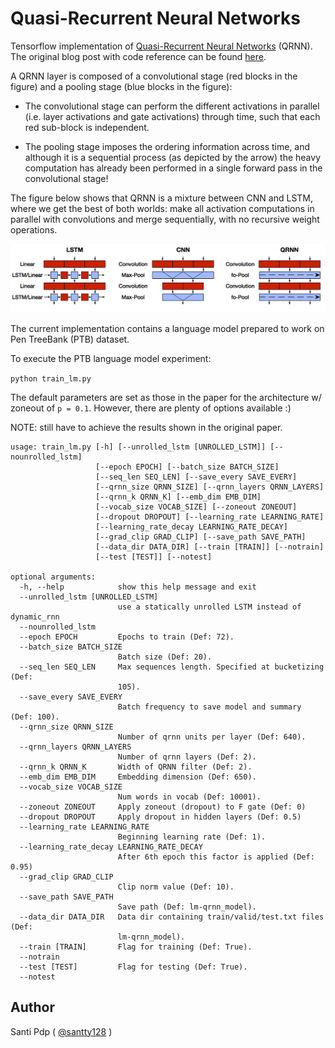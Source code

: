 # Quasi-Recurrent Neural Networks

Tensorflow implementation of [Quasi-Recurrent Neural Networks](https://arxiv.org/abs/1611.01576) (QRNN).
The original blog post with code reference can be found [here](http://metamind.io/research/new-neural-network-building-block-allows-faster-and-more-accurate-text-understanding/).

A QRNN layer is composed of a convolutional stage (red blocks in the figure) and a pooling stage (blue blocks in the figure):

* The convolutional stage can perform the different activations in parallel (i.e. layer activations and gate activations) through time, such that each red sub-block is independent.

* The pooling stage imposes the ordering information across time, and although it is a sequential process (as depicted by the arrow) the heavy computation has already been performed in a single forward pass in the convolutional stage!

The figure below shows that QRNN is a mixture between CNN and LSTM, where we get the best of both worlds: make all activation computations in parallel with convolutions and merge sequentially, with no recursive weight operations.

![qrnn_block.svg](qrnn_block.png)

The current implementation contains a language model prepared to work on Pen TreeBank (PTB) dataset.

To execute the PTB language model experiment:

`python train_lm.py`

The default parameters are set as those in the paper for the architecture w/ zoneout of `p = 0.1`. However, there are plenty of options available :)

NOTE: still have to achieve the results shown in the original paper.

```
usage: train_lm.py [-h] [--unrolled_lstm [UNROLLED_LSTM]] [--nounrolled_lstm]
                   [--epoch EPOCH] [--batch_size BATCH_SIZE]
                   [--seq_len SEQ_LEN] [--save_every SAVE_EVERY]
                   [--qrnn_size QRNN_SIZE] [--qrnn_layers QRNN_LAYERS]
                   [--qrnn_k QRNN_K] [--emb_dim EMB_DIM]
                   [--vocab_size VOCAB_SIZE] [--zoneout ZONEOUT]
                   [--dropout DROPOUT] [--learning_rate LEARNING_RATE]
                   [--learning_rate_decay LEARNING_RATE_DECAY]
                   [--grad_clip GRAD_CLIP] [--save_path SAVE_PATH]
                   [--data_dir DATA_DIR] [--train [TRAIN]] [--notrain]
                   [--test [TEST]] [--notest]

optional arguments:
  -h, --help            show this help message and exit
  --unrolled_lstm [UNROLLED_LSTM]
                        use a statically unrolled LSTM instead of dynamic_rnn
  --nounrolled_lstm
  --epoch EPOCH         Epochs to train (Def: 72).
  --batch_size BATCH_SIZE
                        Batch size (Def: 20).
  --seq_len SEQ_LEN     Max sequences length. Specified at bucketizing (Def:
                        105).
  --save_every SAVE_EVERY
                        Batch frequency to save model and summary (Def: 100).
  --qrnn_size QRNN_SIZE
                        Number of qrnn units per layer (Def: 640).
  --qrnn_layers QRNN_LAYERS
                        Number of qrnn layers (Def: 2).
  --qrnn_k QRNN_K       Width of QRNN filter (Def: 2).
  --emb_dim EMB_DIM     Embedding dimension (Def: 650).
  --vocab_size VOCAB_SIZE
                        Num words in vocab (Def: 10001).
  --zoneout ZONEOUT     Apply zoneout (dropout) to F gate (Def: 0)
  --dropout DROPOUT     Apply dropout in hidden layers (Def: 0.5)
  --learning_rate LEARNING_RATE
                        Beginning learning rate (Def: 1).
  --learning_rate_decay LEARNING_RATE_DECAY
                        After 6th epoch this factor is applied (Def: 0.95)
  --grad_clip GRAD_CLIP
                        Clip norm value (Def: 10).
  --save_path SAVE_PATH
                        Save path (Def: lm-qrnn_model).
  --data_dir DATA_DIR   Data dir containing train/valid/test.txt files (Def:
                        lm-qrnn_model).
  --train [TRAIN]       Flag for training (Def: True).
  --notrain
  --test [TEST]         Flag for testing (Def: True).
  --notest
```


##  Author

Santi Pdp ( [@santty128](https://twitter.com/santty128) )
